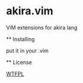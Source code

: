 akira.vim
=========

ViM extensions for akira lang

** Installing

put it in your .vim

** License

[WTFPL](http://en.wikipedia.org/wiki/WTFPL)
